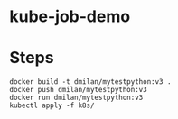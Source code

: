 # kube-job-demo
# Steps
```
docker build -t dmilan/mytestpython:v3 .
docker push dmilan/mytestpython:v3 
docker run dmilan/mytestpython:v3 
kubectl apply -f k8s/
```